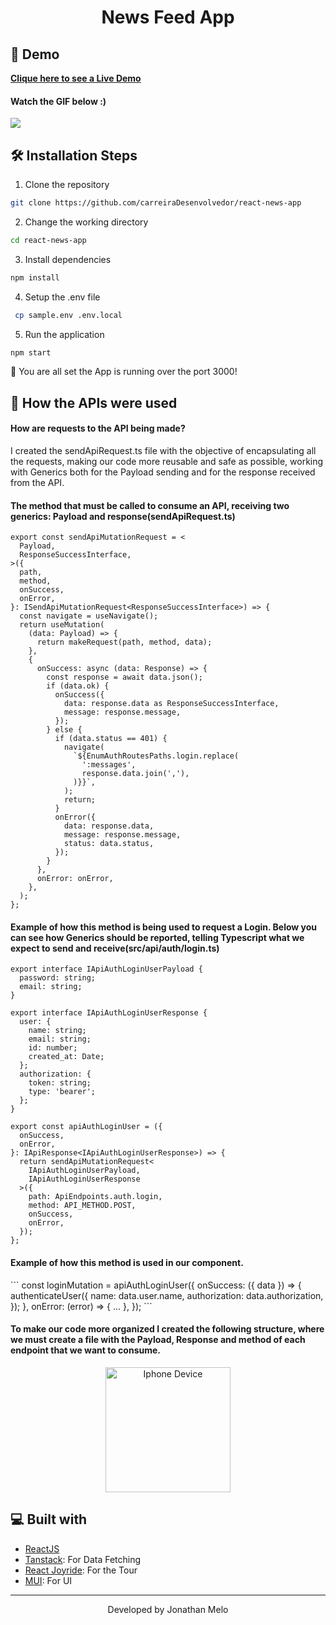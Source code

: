 <h1 align="center">
  News Feed App
</h1>

## 🚀 Demo

<p align="left">
    <a href="https://carreiradesenvolvedor.github.io/react-news-app/" target="_blank"><b>Clique here to see a Live Demo</b></a>
</p>

<h4>Watch the GIF below :)</h4>
<p align="center">

![](https://github.com/carreiraDesenvolvedor/react-news-app/blob/main/public/assets/readme/demo-gif.gif)

</p>

## 🛠️ Installation Steps

1. Clone the repository

```bash
git clone https://github.com/carreiraDesenvolvedor/react-news-app
```

2. Change the working directory

```bash
cd react-news-app
```

3. Install dependencies

```bash
npm install
```

4. Setup the .env file

```bash
 cp sample.env .env.local
```

5. Run the application

```bash
npm start
```

🌟 You are all set the App is running over the port 3000!

## 💬️ How the APIs were used

<h4>How are requests to the API being made?</h4>

<p>
    I created the sendApiRequest.ts file with the objective of encapsulating all the requests, making our code more reusable and safe as possible, working with Generics both for the Payload sending and for the response received from the API.
</p>

<h4>The method that must be called to consume an API, receiving two generics: Payload and response(sendApiRequest.ts)</h4>

```
export const sendApiMutationRequest = <
  Payload,
  ResponseSuccessInterface,
>({
  path,
  method,
  onSuccess,
  onError,
}: ISendApiMutationRequest<ResponseSuccessInterface>) => {
  const navigate = useNavigate();
  return useMutation(
    (data: Payload) => {
      return makeRequest(path, method, data);
    },
    {
      onSuccess: async (data: Response) => {
        const response = await data.json();
        if (data.ok) {
          onSuccess({
            data: response.data as ResponseSuccessInterface,
            message: response.message,
          });
        } else {
          if (data.status == 401) {
            navigate(
              `${EnumAuthRoutesPaths.login.replace(
                ':messages',
                response.data.join(','),
              )}}`,
            );
            return;
          }
          onError({
            data: response.data,
            message: response.message,
            status: data.status,
          });
        }
      },
      onError: onError,
    },
  );
};
```

<h4>Example of how this method is being used to request a Login. Below you can see how Generics should be reported, telling Typescript what we expect to send and receive(src/api/auth/login.ts)</h4>

```
export interface IApiAuthLoginUserPayload {
  password: string;
  email: string;
}

export interface IApiAuthLoginUserResponse {
  user: {
    name: string;
    email: string;
    id: number;
    created_at: Date;
  };
  authorization: {
    token: string;
    type: 'bearer';
  };
}

export const apiAuthLoginUser = ({
  onSuccess,
  onError,
}: IApiResponse<IApiAuthLoginUserResponse>) => {
  return sendApiMutationRequest<
    IApiAuthLoginUserPayload,
    IApiAuthLoginUserResponse
  >({
    path: ApiEndpoints.auth.login,
    method: API_METHOD.POST,
    onSuccess,
    onError,
  });
};
```

<h4>Example of how this method is used in our component.</h4>
```
const loginMutation = apiAuthLoginUser({
    onSuccess: ({ data }) => {
      authenticateUser({
        name: data.user.name,
        authorization: data.authorization,
      });
    },
    onError: (error) => {
      ...
    },
  });
```

<h4>To make our code more organized I created the following structure, where we must create a file with the Payload, Response and method of each endpoint that we want to consume.</h4>
<p align="center"><img src="./public/images/readme/structure.png" width="200" alt="Iphone Device" /></p>

## 💻 Built with

- [ReactJS](https://react.dev/)
- [Tanstack](https://tanstack.com/query/v4/docs/react/overview): For Data Fetching
- [React Joyride](https://react-joyride.com/): For the Tour
- [MUI](https://mui.com/): For UI

<hr>
<p align="center">
Developed by Jonathan Melo
</p>
